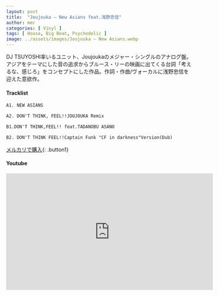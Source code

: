 ```yaml
---
layout: post
title:  "Joujouka – New Asians feat.浅野忠信"
author: mmr
categories: [ Vinyl ]
tags: [ House, Big Beat, Psychedelic ]
image: ../assets/images/Joujouka – New Asians.webp
---
```


DJ TSUYOSHI率いるユニット、Joujoukaのメジャー・シングルのアナログ盤。アジアをテーマにした音の追求からブルース・リーの映画に出てくる台詞「考えるな、感じろ」をコンセプトにした作品。作詞・作曲/ヴォーカルに浅野忠信を迎えた意欲作。

#### Tracklist
```md
A1. NEW ASIANS

A2. DON'T THINK, FEEL!!JOUJOUKA Remix

B1.DON'T THINK,FEEL!! feat.TADANOBU ASANO

B2. DON'T THINK FEEL!!Captain Funk "CF in darkness"Version(Dub)
```

[メルカリで購入](https://jp.mercari.com/item/m17303472246?afid=6142608987){: .button1}

#### Youtube
<iframe width="560" height="315" src="https://www.youtube.com/embed/HW3Rjkv_mDc?si=rGXjxG1h_hFlhlGL" title="YouTube video player" frameborder="0" allow="accelerometer; autoplay; clipboard-write; encrypted-media; gyroscope; picture-in-picture; web-share" referrerpolicy="strict-origin-when-cross-origin" allowfullscreen></iframe>